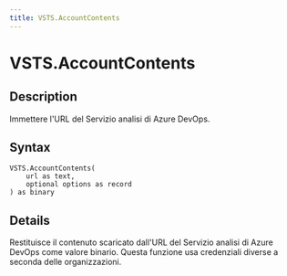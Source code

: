 ```yaml
---
title: VSTS.AccountContents
---
```


# VSTS.AccountContents


## Description

Immettere l&#39;URL del Servizio analisi di Azure DevOps.


## Syntax

```powerquery
VSTS.AccountContents(
    url as text,
    optional options as record
) as binary
```


## Details

Restituisce il contenuto scaricato dall'URL del Servizio analisi di Azure DevOps come valore binario. Questa funzione usa credenziali diverse a seconda delle organizzazioni.


